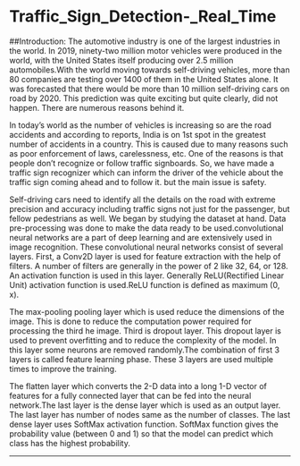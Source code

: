 # Traffic_Sign_Detection-_Real_Time

##Introduction:
The automotive industry is one of the largest industries in the world. In 2019, ninety-two million motor vehicles were produced in the world, with the United States itself producing over 2.5 million automobiles.With the world moving towards self-driving vehicles, more than 80 companies are testing over 1400 of them in the United States alone. It was forecasted that there would be more than 10 million self-driving cars on road by 2020. This prediction was quite exciting but quite clearly, did not happen. There are numerous reasons behind it.

In today’s world as the number of vehicles is increasing so are the road accidents and according to reports, India is on 1st spot in the greatest number of accidents in a country. This is caused due to many reasons such as poor enforcement of laws, carelessness, etc. One of the reasons is that people don’t recognize or follow 
traffic signboards. So, we have made a traffic sign recognizer which can inform the driver of the vehicle about the traffic sign coming ahead and to follow it. but the main issue is safety. 

Self-driving cars need to identify all the details on the road with extreme precision and accuracy including traffic signs not just for the passenger, but fellow pedestrians as well. We began by studying the dataset at hand. Data pre-processing was done to make the data ready to be used.convolutional neural networks are a part of deep learning and are extensively used in image recognition. These convolutional neural networks consist of several layers. First, a Conv2D layer is used for feature extraction with the help of filters. A number of filters are generally in the power of 2 like 32, 64, or 128. An activation function is used in this layer. Generally ReLU(Rectified Linear Unit) activation function is used.ReLU function is defined as maximum (0, x).

The max-pooling pooling layer which is used reduce the dimensions of the image. This is done to reduce the computation power required for processing the third he image. Third is dropout layer. This dropout layer is used to prevent overfitting and to reduce the complexity of the model. In this layer some neurons are removed randomly.The combination of first 3 layers is called feature learning phase. These 3 layers are used multiple times to improve the training.

The flatten layer which converts the 2-D data into a long 1-D vector of features for a fully connected layer that can be fed into the neural network.The last layer is the dense layer which is used as an output layer. The last layer has number of nodes same as the number of classes. The last dense layer uses SoftMax activation function. SoftMax function gives the probability value (between 0 and 1) so that the model can predict which class has the highest probability.

-----------------------------------------------------------------------------------------------------------------------------------------------------------------------------------

